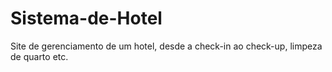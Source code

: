# Sistema-de-Hotel
Site de gerenciamento de um hotel, desde a check-in ao check-up, limpeza de quarto etc.
